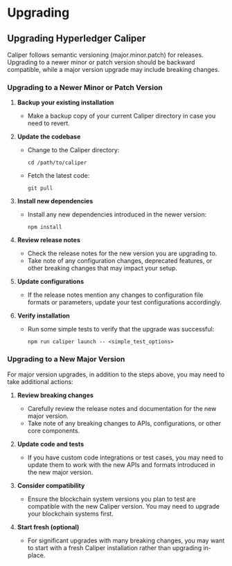 # Upgrading


## Upgrading Hyperledger Caliper

Caliper follows semantic versioning (major.minor.patch) for releases. Upgrading to a newer minor or patch version should be backward compatible, while a major version upgrade may include breaking changes.

### Upgrading to a Newer Minor or Patch Version

1. **Backup your existing installation**
    - Make a backup copy of your current Caliper directory in case you need to revert.

2. **Update the codebase**
    - Change to the Caliper directory:
      ```
      cd /path/to/caliper
      ```
    - Fetch the latest code:
      ```
      git pull
      ```

3. **Install new dependencies**
    - Install any new dependencies introduced in the newer version:
      ```
      npm install
      ```

4. **Review release notes**
    - Check the release notes for the new version you are upgrading to.
    - Take note of any configuration changes, deprecated features, or other breaking changes that may impact your setup.

5. **Update configurations**
    - If the release notes mention any changes to configuration file formats or parameters, update your test configurations accordingly.

6. **Verify installation**
    - Run some simple tests to verify that the upgrade was successful:
      ```
      npm run caliper launch -- <simple_test_options>
      ```

### Upgrading to a New Major Version

For major version upgrades, in addition to the steps above, you may need to take additional actions:

1. **Review breaking changes**
    - Carefully review the release notes and documentation for the new major version.
    - Take note of any breaking changes to APIs, configurations, or other core components.

2. **Update code and tests**
    - If you have custom code integrations or test cases, you may need to update them to work with the new APIs and formats introduced in the new major version.

3. **Consider compatibility**
    - Ensure the blockchain system versions you plan to test are compatible with the new Caliper version. You may need to upgrade your blockchain systems first.

4. **Start fresh (optional)**
    - For significant upgrades with many breaking changes, you may want to start with a fresh Caliper installation rather than upgrading in-place.
